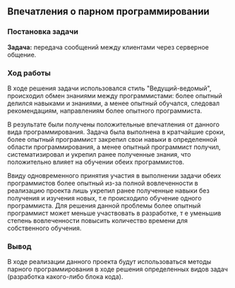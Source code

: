 ## Впечатления о парном программировании
### Постановка задачи
__Задача:__ передача сообщений между клиентами через серверное общение.
### Ход работы
В ходе решения задачи использовался стиль "Ведущий-ведомый", происходил обмен знаниями между программистами: более опытный делился навыками и знаниями, а менее опытный обучался, следовал рекомендациям, направлениям более опытного программиста.

В результате были получены положительные впечатления от данного вида программирования. Задача была выполнена в кратчайшие сроки, более опытный программист закрепил свои навыки в определенной области программирования, а менее опытный программист получил, систематизировал и укрепил ранее полученные знания, что положительно влияет на обучении обеих программистов.

Ввиду одновременного принятия участия в выполнении задачи обеих программистов более опытный из-за  полной вовлеченности в реализацию проекта лишь укрепил ранее полученные навыки без получения и изучения новых, т.е происходило обучение одного программиста. Для решения данной проблемы более опытный программист может меньше  участвовать в разработке, т е уменьшив степень вовлеченности повысить  количество времени для собственного обучения.
### Вывод
В ходе реализации данного проекта будут использоваться методы парного программирования в ходе решения определенных видов задач (разработка какого-либо блока кода). 
